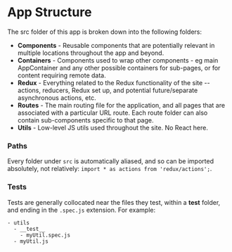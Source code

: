 # App Structure

The src folder of this app is broken down into the following folders:

- **Components** - Reusable components that are potentially relevant in multiple locations throughout the app and beyond.
- **Containers** - Components used to wrap other components - eg main AppContainer and any other possible containers for sub-pages, or for content requiring remote data.
- **Redux** - Everything related to the Redux functionality of the site -- actions, reducers, Redux set up, and potential future/separate asynchronous actions, etc.
- **Routes** - The main routing file for the application, and all pages that are associated with a particular URL route. Each route folder can also contain sub-components specific to that page.
- **Utils** - Low-level JS utils used throughout the site. No React here.

### Paths

Every folder under `src` is automatically aliased, and so can be imported absolutely, not relatively: `import * as actions from 'redux/actions';`.

### Tests

Tests are generally collocated near the files they test, within a __test__ folder, and ending in the `.spec.js` extension. For example:

```
- utils
  - __test__
    - myUtil.spec.js
  - myUtil.js
```

